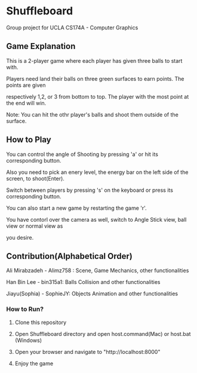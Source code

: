 # Shuffleboard
Group project for UCLA CS174A - Computer Graphics

## Game Explanation

This is a 2-player game where each player has given three balls to start with.

Players need land their balls on three green surfaces to earn points. The points are given 

respectively 1,2, or 3 from bottom to top.  The player with the most point at the end will win.

Note: You can hit the othr player's balls and shoot them outside of the surface.

## How to Play
    
You can control the angle of Shooting by pressing 'a' or hit its corresponding button.
    
Also you need to pick an enery level, the energy bar on the left side of the screen, to shoot(Enter). 
    
Switch between players by pressing 's' on the keyboard or press its corresponding button.
    
You can also start a new game by restarting the game 'r'.
    
You have contorl over the camera as well, switch to Angle Stick view, ball view or normal view as 

you desire.

## Contribution(Alphabetical Order)

Ali Mirabzadeh - Alimz758 : Scene, Game Mechanics, other functionalities

Han Bin Lee - bin315a1: Balls Collision and other functionalities

Jiayu(Sophia) - SophieJY: Objects Animation and other functionalities


### How to Run?

1. Clone this repository 

2. Open Shuffleboard directory and open host.command(Mac) or host.bat (Windows) 

3. Open your browser and navigate to "http://localhost:8000"

4. Enjoy the game


    


